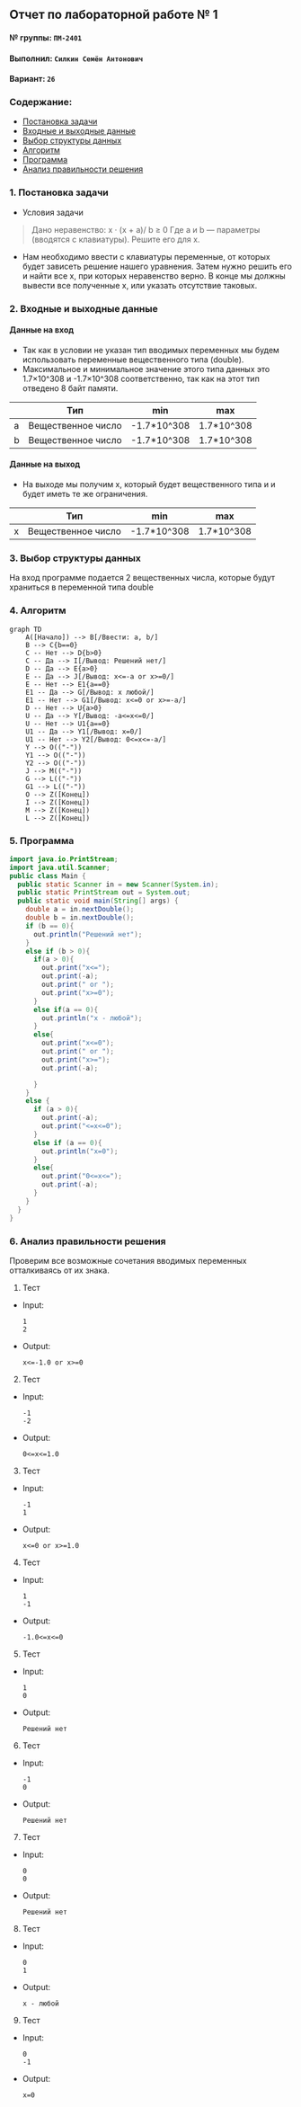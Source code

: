 
## Отчет по лабораторной работе № 1

#### № группы: `ПМ-2401`

#### Выполнил: `Силкин Семён Антонович`

#### Вариант: `26`

### Cодержание:

- [Постановка задачи](#1-постановка-задачи)
- [Входные и выходные данные](#2-входные-и-выходные-данные)
- [Выбор структуры данных](#3-выбор-структуры-данных)
- [Алгоритм](#4-алгоритм)
- [Программа](#5-программа)
- [Анализ правильности решения](#6-анализ-правильности-решения)

### 1. Постановка задачи

- Условия задачи

> Дано неравенство:
x · (x + a)/ b ≥ 0
> Где a и b — параметры (вводятся с клавиатуры). Решите его для x.
- Нам необходимо ввести с клавиатуры переменные, от которых будет зависеть решение нашего уравнения. Затем нужно решить его и найти все x, при которых неравенство верно. В конце мы должны вывести все полученные х, или указать отсутствие таковых. 

### 2. Входные и выходные данные

#### Данные на вход

- Так как в условии не указан тип вводимых переменных мы будем использовать переменные вещественного типа (double).
- Максимальное и минимальное значение этого типа данных это 1.7×10^308 и -1.7×10^308 соответственно, так как на этот тип отведено 8 байт памяти.

|   | Тип                 | min         | max        |
|---|---------------------|-------------|------------|
| a | Вещественное число  | -1.7*10^308 | 1.7*10^308 |
| b | Вещественное число  | -1.7*10^308 | 1.7*10^308 |

#### Данные на выход

- На выходе мы получим x, который будет вещественного типа и и будет иметь те же ограничения.

|   | Тип                 | min         | max        |
|---|---------------------|-------------|------------|
| x | Вещественное число  | -1.7*10^308 | 1.7*10^308 |

### 3. Выбор структуры данных

На вход программе подается 2 вещественных числа, которые будут храниться в переменной типа double

### 4. Алгоритм

```mermaid
graph TD
    A([Начало]) --> B[/Ввести: a, b/]
    B --> C{b==0}
    C -- Нет --> D{b>0}
    C -- Да --> I[/Вывод: Решений нет/]
    D -- Да --> E{a>0}
    E -- Да --> J[/Вывод: x<=-a or x>=0/]
    E -- Нет --> E1{a==0}
    E1 -- Да --> G[/Вывод: x любой/]
    E1 -- Нет --> G1[/Вывод: x<=0 or x>=-a/]
    D -- Нет --> U{a>0}
    U -- Да --> Y[/Вывод: -a<=x<=0/]
    U -- Нет --> U1{a==0}
    U1 -- Да --> Y1[/Вывод: x=0/]
    U1 -- Нет --> Y2[/Вывод: 0<=x<=-a/]
    Y --> O(("-"))
    Y1 --> O(("-"))
    Y2 --> O(("-"))
    J --> M(("-"))
    G --> L(("-"))
    G1 --> L(("-"))
    O --> Z([Конец])
    I --> Z([Конец])
    M --> Z([Конец])
    L --> Z([Конец])
```


### 5. Программа

```java
import java.io.PrintStream;
import java.util.Scanner;
public class Main {
  public static Scanner in = new Scanner(System.in);
  public static PrintStream out = System.out;
  public static void main(String[] args) {
    double a = in.nextDouble();
    double b = in.nextDouble();
    if (b == 0){
      out.println("Решений нет");
    }
    else if (b > 0){
      if(a > 0){
        out.print("x<=");
        out.print(-a);
        out.print(" or ");
        out.print("x>=0");
      }
      else if(a == 0){
        out.println("x - любой");
      }
      else{
        out.print("x<=0");
        out.print(" or ");
        out.print("x>=");
        out.print(-a);

      }
    }
    else {
      if (a > 0){
        out.print(-a);
        out.print("<=x<=0");
      }
      else if (a == 0){
        out.println("x=0");
      }
      else{
        out.print("0<=x<=");
        out.print(-a);
      }
    }
  }
}
```

### 6. Анализ правильности решения

Проверим все возможные сочетания вводимых переменных отталкиваясь от их знака.
1. Тест

- Input:
    ```
    1
    2
    ```

- Output:
    ```
    x<=-1.0 or x>=0
    ```

2. Тест

- Input:
    ```
    -1
    -2
    ```

- Output:
    ```
    0<=x<=1.0
    ```

3. Тест

- Input:
    ```
    -1
    1
    ```

- Output:
    ```
    x<=0 or x>=1.0
    ```
4. Тест

- Input:
    ```
    1
    -1
    ```

- Output:
    ```
    -1.0<=x<=0
    ```
5. Тест

- Input:
    ```
    1
    0
    ```

- Output:
    ```
    Решений нет
    ```
6. Тест

- Input:
    ```
    -1
    0
    ```

- Output:
    ```
    Решений нет
    ```
7. Тест

- Input:
    ```
    0
    0
    ```

- Output:
    ```
    Решений нет
    ```
8. Тест

- Input:
    ```
    0
    1
    ```

- Output:
    ```
    x - любой
    ```
9. Тест

- Input:
    ```
    0
    -1
    ```

- Output:
    ```
    x=0
    ```
